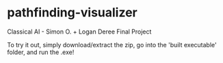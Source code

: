 # pathfinding-visualizer
Classical AI - Simon O. + Logan Deree Final Project

To try it out, simply download/extract the zip, go into the 'built executable' folder, and run the .exe! 
